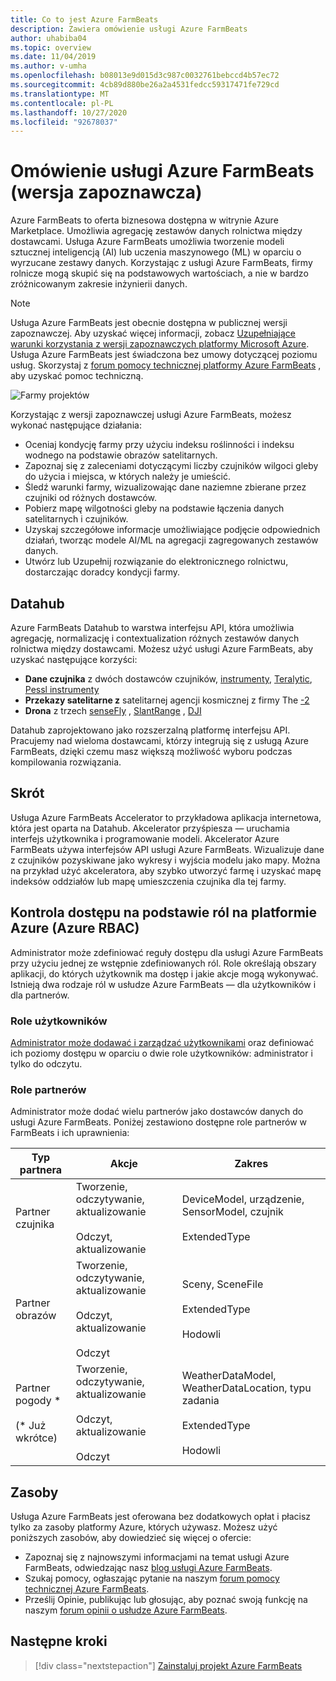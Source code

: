 ```yaml
---
title: Co to jest Azure FarmBeats
description: Zawiera omówienie usługi Azure FarmBeats
author: uhabiba04
ms.topic: overview
ms.date: 11/04/2019
ms.author: v-umha
ms.openlocfilehash: b08013e9d015d3c987c0032761bebccd4b57ec72
ms.sourcegitcommit: 4cb89d880be26a2a4531fedcc59317471fe729cd
ms.translationtype: MT
ms.contentlocale: pl-PL
ms.lasthandoff: 10/27/2020
ms.locfileid: "92678037"
---
```

# <a name="overview-of-azure-farmbeats-preview"></a>Omówienie usługi Azure FarmBeats (wersja zapoznawcza)

Azure FarmBeats to oferta biznesowa dostępna w witrynie Azure Marketplace. Umożliwia agregację zestawów danych rolnictwa między dostawcami. Usługa Azure FarmBeats umożliwia tworzenie modeli sztucznej inteligencją (AI) lub uczenia maszynowego (ML) w oparciu o wyrzucane zestawy danych. Korzystając z usługi Azure FarmBeats, firmy rolnicze mogą skupić się na podstawowych wartościach, a nie w bardzo zróżnicowanym zakresie inżynierii danych.

> [!NOTE]
> Usługa Azure FarmBeats jest obecnie dostępna w publicznej wersji zapoznawczej. Aby uzyskać więcej informacji, zobacz [Uzupełniające warunki korzystania z wersji zapoznawczych platformy Microsoft Azure](https://azure.microsoft.com/support/legal/preview-supplemental-terms/). Usługa Azure FarmBeats jest świadczona bez umowy dotyczącej poziomu usług. Skorzystaj z [forum pomocy technicznej platformy Azure FarmBeats](/answers/topics/azure-farmbeats.html) , aby uzyskać pomoc techniczną.

![Farmy projektów](./media/architecture-for-farmbeats/farmbeats-architecture-1.png)

Korzystając z wersji zapoznawczej usługi Azure FarmBeats, możesz wykonać następujące działania:

- Oceniaj kondycję farmy przy użyciu indeksu roślinności i indeksu wodnego na podstawie obrazów satelitarnych.
- Zapoznaj się z zaleceniami dotyczącymi liczby czujników wilgoci gleby do użycia i miejsca, w których należy je umieścić.
- Śledź warunki farmy, wizualizowając dane naziemne zbierane przez czujniki od różnych dostawców.
- Pobierz mapę wilgotności gleby na podstawie łączenia danych satelitarnych i czujników.
- Uzyskaj szczegółowe informacje umożliwiające podjęcie odpowiednich działań, tworząc modele AI/ML na agregacji zagregowanych zestawów danych.
- Utwórz lub Uzupełnij rozwiązanie do elektronicznego rolnictwu, dostarczając doradcy kondycji farmy.

## <a name="datahub"></a>Datahub

Azure FarmBeats Datahub to warstwa interfejsu API, która umożliwia agregację, normalizację i contextualization różnych zestawów danych rolnictwa między dostawcami. Możesz użyć usługi Azure FarmBeats, aby uzyskać następujące korzyści:
- **Dane czujnika** z dwóch dostawców czujników, [instrumenty](https://www.davisinstruments.com/product/enviromonitor-gateway/), [Teralytic](https://teralytic.com/), [Pessl instrumenty](https://metos.at/)
- **Przekazy satelitarne z** satelitarnej agencji kosmicznej z firmy The [-2](https://sentinel.esa.int/web/sentinel/home)
- **Drona** z trzech [senseFly](https://www.sensefly.com/) , [SlantRange](https://slantrange.com/) , [DJI](https://dji.com/)

Datahub zaprojektowano jako rozszerzalną platformę interfejsu API. Pracujemy nad wieloma dostawcami, którzy integrują się z usługą Azure FarmBeats, dzięki czemu masz większą możliwość wyboru podczas kompilowania rozwiązania.

## <a name="accelerator"></a>Skrót

Usługa Azure FarmBeats Accelerator to przykładowa aplikacja internetowa, która jest oparta na Datahub. Akcelerator przyśpiesza — uruchamia interfejs użytkownika i programowanie modeli. Akcelerator Azure FarmBeats używa interfejsów API usługi Azure FarmBeats. Wizualizuje dane z czujników pozyskiwane jako wykresy i wyjścia modelu jako mapy. Można na przykład użyć akceleratora, aby szybko utworzyć farmę i uzyskać mapę indeksów oddziałów lub mapę umieszczenia czujnika dla tej farmy.

## <a name="azure-role-based-access-control-azure-rbac"></a>Kontrola dostępu na podstawie ról na platformie Azure (Azure RBAC)

Administrator może zdefiniować reguły dostępu dla usługi Azure FarmBeats przy użyciu jednej ze wstępnie zdefiniowanych ról. Role określają obszary aplikacji, do których użytkownik ma dostęp i jakie akcje mogą wykonywać. Istnieją dwa rodzaje ról w usłudze Azure FarmBeats — dla użytkowników i dla partnerów.

### <a name="user-roles"></a>Role użytkowników

[Administrator może dodawać i zarządzać użytkownikami](manage-users-in-azure-farmbeats.md) oraz definiować ich poziomy dostępu w oparciu o dwie role użytkowników: administrator i tylko do odczytu.

### <a name="partner-roles"></a>Role partnerów

Administrator może dodać wielu partnerów jako dostawców danych do usługi Azure FarmBeats. Poniżej zestawiono dostępne role partnerów w FarmBeats i ich uprawnienia:

| Typ partnera    |   Akcje  | Zakres |
| ---- | -------- | -------- |
| Partner czujnika  |   Tworzenie, odczytywanie, aktualizowanie <br/> <br/> Odczyt, aktualizowanie | DeviceModel, urządzenie, SensorModel, czujnik <br/> <br/> ExtendedType |
| Partner obrazów  |   Tworzenie, odczytywanie, aktualizowanie <br/> <br/> Odczyt, aktualizowanie <br/> <br/> Odczyt | Sceny, SceneFile <br/> <br/> ExtendedType <br/> <br/> Hodowli |
| Partner pogody * <br/> <br/>  (* Już wkrótce) |   Tworzenie, odczytywanie, aktualizowanie <br/> <br/> Odczyt, aktualizowanie <br/> <br/> Odczyt | WeatherDataModel, WeatherDataLocation, typu zadania <br/> <br/> ExtendedType <br/> <br/> Hodowli |

## <a name="resources"></a>Zasoby

Usługa Azure FarmBeats jest oferowana bez dodatkowych opłat i płacisz tylko za zasoby platformy Azure, których używasz. Możesz użyć poniższych zasobów, aby dowiedzieć się więcej o ofercie:

- Zapoznaj się z najnowszymi informacjami na temat usługi Azure FarmBeats, odwiedzając nasz [blog usługi Azure FarmBeats](https://aka.ms/farmbeatsblog).
- Szukaj pomocy, ogłaszając pytanie na naszym [forum pomocy technicznej Azure FarmBeats](/answers/topics/azure-farmbeats.html).
- Prześlij Opinie, publikując lub głosując, aby poznać swoją funkcję na naszym [forum opinii o usłudze Azure FarmBeats](https://aka.ms/farmbeatsfeedback).

## <a name="next-steps"></a>Następne kroki

> [!div class="nextstepaction"]
> [Zainstaluj projekt Azure FarmBeats](install-azure-farmbeats.md)